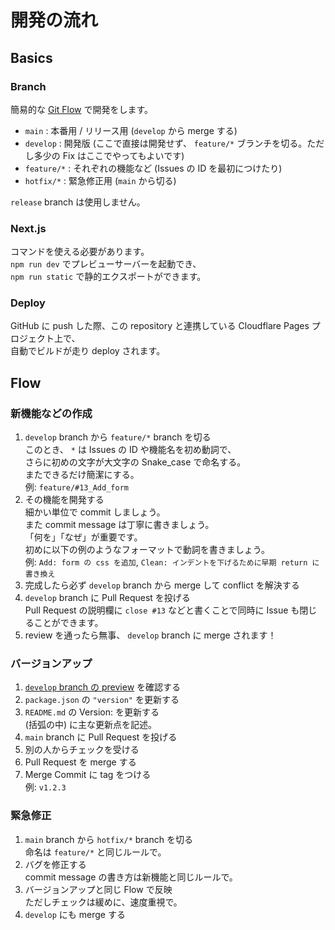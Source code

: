 # 開発の流れ

## Basics

### Branch

簡易的な [Git Flow](//dev.classmethod.jp/articles/introduce-git-flow/) で開発をします。

- `main` : 本番用 / リリース用 (`develop` から merge する)
- `develop` : 開発版 (ここで直接は開発せず、 `feature/*` ブランチを切る。ただし多少の Fix はここでやってもよいです)
- `feature/*` : それぞれの機能など (Issues の ID を最初につけたり)
- `hotfix/*` : 緊急修正用 (`main` から切る)

`release` branch は使用しません。

### Next.js

コマンドを使える必要があります。  
`npm run dev` でプレビューサーバーを起動でき、  
`npm run static` で静的エクスポートができます。

### Deploy

GitHub に push した際、この repository と連携している Cloudflare Pages プロジェクト上で、  
自動でビルドが走り deploy されます。

## Flow

### 新機能などの作成

1. `develop` branch から `feature/*` branch を切る  
   このとき、 `*` は Issues の ID や機能名を初め動詞で、  
   さらに初めの文字が大文字の Snake_case で命名する。  
   またできるだけ簡潔にする。  
   例: `feature/#13_Add_form`
2. その機能を開発する  
   細かい単位で commit しましょう。  
   また commit message は丁寧に書きましょう。  
   「何を」「なぜ」が重要です。  
   初めに以下の例のようなフォーマットで動詞を書きましょう。  
   例: `Add: form の css を追加`, `Clean: インデントを下げるために早期 return に書き換え`
3. 完成したら必ず `develop` branch から merge して conflict を解決する
4. `develop` branch に Pull Request を投げる  
   Pull Request の説明欄に `close #13` などと書くことで同時に Issue も閉じることができます。
5. review を通ったら無事、 `develop` branch に merge されます！

### バージョンアップ

1. [`develop` branch の preview](//develop.uchikoshi-fes-2022.pages.dev/) を確認する
2. `package.json` の `"version"` を更新する
3. `README.md` の Version: を更新する  
   (括弧の中) に主な更新点を記述。
4. `main` branch に Pull Request を投げる
5. 別の人からチェックを受ける
6. Pull Request を merge する
7. Merge Commit に tag をつける  
   例: `v1.2.3`

### 緊急修正

1. `main` branch から `hotfix/*` branch を切る  
   命名は `feature/*` と同じルールで。
2. バグを修正する  
   commit message の書き方は新機能と同じルールで。
3. バージョンアップと同じ Flow で反映  
   ただしチェックは緩めに、速度重視で。
4. `develop` にも merge する
